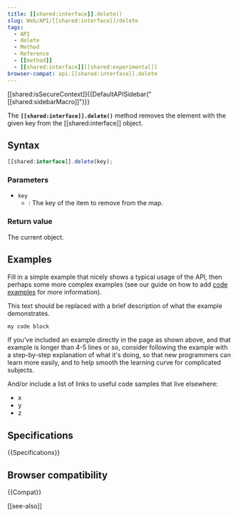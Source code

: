 ```yaml
---
title: [[shared:interface]].delete()
slug: Web/API/[[shared:interface]]/delete
tags:
  - API
  - delete
  - Method
  - Reference
  - [[method]]
  - [[shared:interface]][[shared:experimental]]
browser-compat: api.[[shared:interface]].delete
---
```

[[shared:isSecureContext]]{{DefaultAPISidebar("[[shared:sidebarMacro]]")}}

The **`[[shared:interface]].delete()`** method removes the element with the given key from the [[shared:interface]] object.

## Syntax

```js
[[shared:interface]].delete(key);
```

### Parameters

- `key`
  - : The key of the item to remove from the map.

### Return value

The current object.

## Examples

Fill in a simple example that nicely shows a typical usage of the API, then perhaps some more complex examples (see our guide on how to add [code examples](/en-US/docs/MDN/Contribute/Structures/Code_examples) for more information).

This text should be replaced with a brief description of what the example demonstrates.

```js
my code block
```

If you've included an example directly in the page as shown above, and that example is longer than 4-5 lines or so, consider following the example with a step-by-step explanation of what it's doing, so that new programmers can learn more easily, and to help smooth the learning curve for complicated subjects.

And/or include a list of links to useful code samples that live elsewhere:

*   x
*   y
*   z

## Specifications

{{Specifications}}

## Browser compatibility

{{Compat}}

[[see-also]]

